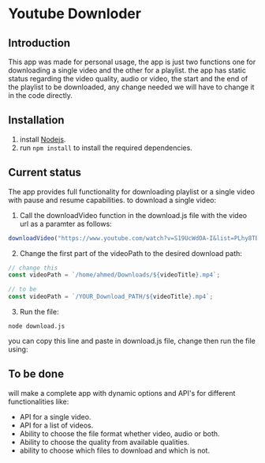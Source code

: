 # Youtube Downloder

## Introduction

This app was made for personal usage, the app is just two functions one for downloading a single video and the other for a playlist.
the app has static status regarding the video quality, audio or video, the start and the end of the playlist to be downloaded, any change needed we will have to change it in the code directly.

## Installation

1. install [Nodejs](https://nodejs.org/en/download).
2. run ```npm install``` to install the required dependencies.

## Current status

The app provides full functionality for downloading playlist or a single video with pause and resume capabilities.
to download a single video:

1. Call the downloadVideo function in the download.js file with the video url as a paramter as follows:

```javascript
downloadVideo("https://www.youtube.com/watch?v=S19UcWdOA-I&list=PLhy8TB5U6n17R78U7usaLQfCC8nbnG8Nc&index=44");
```

2. Change the first part of the videoPath to the desired download path:

```javascript
// change this
const videoPath = `/home/ahmed/Downloads/${videoTitle}.mp4`;

// to be
const videoPath = `/YOUR_Download_PATH/${videoTitle}.mp4`;
```

3. Run the file:

``` text
node download.js
```

you can copy this line and paste in download.js file, change  then run the file using:

## To be done

will make a complete app with dynamic options and API's for different functionalities like:

- API for a single video.
- API for a list of videos.
- Ability to choose the file format whether video, audio or both.
- Ability to choose the quality from available qualities.
- ability to choose which files to download and which is not.

